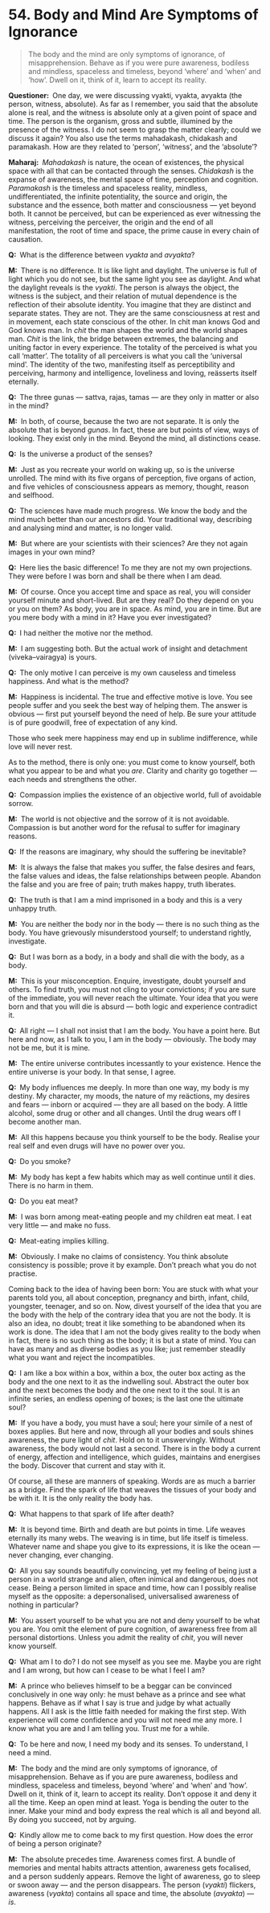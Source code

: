 # 54. Body and Mind Are Symptoms of Ignorance

>The body and the mind are only symptoms of ignorance, of misapprehension. 
Behave as if you were pure awareness, bodiless and mindless, spaceless and 
timeless, beyond ‘where’ and ‘when’ and ‘how’. Dwell on it, think of it, learn 
to accept its reality.

**Questioner:**&ensp;One day, we were discussing <span 
data-tippy-content="Person, the outer self.">vyakti</span>, 
<span data-tippy-content="Manifest matter, the evolved nature. Opposite is 
<em>avyakta</em>.">vyakta</span>, <span data-tippy-content="Unmanifest. 
Opposite is <em>vyakta</em>.">avyakta</span> (the person, witness, absolute). 
As far as I remember, you said that the absolute alone is real, and the 
witness is absolute only at a given point of space and time. The person is the 
organism, gross and subtle, illumined by the presence of the witness. I do not 
seem to grasp the matter clearly; could we discuss it again? You also use the 
terms <span data-tippy-content="The great expanse of existence, the universe 
of matter and energy.">mahadakash</span>, <span 
data-tippy-content="[<em>chit</em>, to perceive + <em>akash</em>, expanse, 
sky] Brahman in its aspect of limitless knowledge, the expanse of awareness. 
Variously used for consciousness, individual as well as 
universal.">chidakash</span> and <span data-tippy-content="The great expanse, 
the timeless and spaceless reality; the Absolute being.">paramakash</span>. 
How are they related to ‘person’, ‘witness’, and the ‘absolute’?

**Maharaj:**&ensp;*Mahadakash* is nature, the ocean of existences, the 
physical space with all that can be contacted through the senses. *Chidakash* 
is the expanse of awareness, the mental space of time, perception and 
cognition. *Paramakash* is the timeless and spaceless reality, mindless, 
undifferentiated, the infinite potentiality, the source and origin, the 
substance and the essence, both matter and consciousness — yet beyond both. It 
cannot be perceived, but can be experienced as ever witnessing the witness, 
perceiving the perceiver, the origin and the end of all manifestation, the 
root of time and space, the prime cause in every chain of causation.

**Q:**&ensp;What is the difference between *vyakta* and *avyakta*?

**M:**&ensp;There is no difference. It is like light and daylight. The 
universe is full of light which you do not see, but the same light you see as 
daylight. And what the daylight reveals is the *vyakti*. The person is always 
the object, the witness is the subject, and their relation of mutual 
dependence is the reflection of their absolute identity. You imagine that they 
are distinct and separate states. They are not. They are the same 
consciousness at rest and in movement, each state conscious of the other. In 
<span data-tippy-content="Universal consciousness.">chit</span> man knows God 
and God knows man. In *chit* the man shapes the world and the world shapes 
man. *Chit* is the link, the bridge between extremes, the balancing and 
uniting factor in every experience. The totality of the perceived is what you 
call ‘matter’. The totality of all perceivers is what you call the ‘universal 
mind’. The identity of the two, manifesting itself as perceptibility and 
perceiving, harmony and intelligence, loveliness and loving, reässerts itself 
eternally.

**Q:**&ensp;The three <span data-tippy-content="Attributes, qualities. In 
<em>Samkhya</em> philosophy the three attributes of the cosmic substance 
(<em>prakriti</em>) are: illuminating (<em>sattva</em>), activating 
(<em>rajas</em>) and restraining (<em>tamas</em>).">guna</span>s — <span 
data-tippy-content="Being, existence, true essence. In <em>yoga</em> the 
quality of purity or goodness.">sattva</span>, <span 
data-tippy-content="Motivity, activity, energy. One of the three 
<em>gunas</em> or qualities of matter: <em>sattva</em>, <em>rajas</em> and 
<em>tamas</em>. In <em>yoga</em>, egoism.">rajas</span>, <span 
data-tippy-content="Darkness, inertia, passivity. One of the three 
constituents (<em>gunas</em>) of the cosmic substance: <em>sattva</em>, 
<em>rajas</em> and <em>tamas</em>.">tamas</span> — are they only in matter or 
also in the mind?

**M:**&ensp;In both, of course, because the two are not separate. It is only 
the absolute that is beyond *gunas*. In fact, these are but points of view, 
ways of looking. They exist only in the mind. Beyond the mind, all 
distinctions cease.

**Q:**&ensp;Is the universe a product of the senses?

**M:**&ensp;Just as you recreate your world on waking up, so is the universe 
unrolled. The mind with its five organs of perception, five organs of action, 
and five vehicles of consciousness appears as memory, thought, reason and 
selfhood.

**Q:**&ensp;The sciences have made much progress. We know the body and the 
mind much better than our ancestors did. Your traditional way, describing and 
analysing mind and matter, is no longer valid.

**M:**&ensp;But where are your scientists with their sciences? Are they not 
again images in your own mind?

**Q:**&ensp;Here lies the basic difference! To me they are not my own 
projections. They were before I was born and shall be there when I am dead.

**M:**&ensp;Of course. Once you accept time and space as real, you will 
consider yourself minute and short-lived. But are they real? Do they depend on 
you or you on them? As body, you are in space. As mind, you are in time. But 
are you mere body with a mind in it? Have you ever investigated?

**Q:**&ensp;I had neither the motive nor the method.

**M:**&ensp;I am suggesting both. But the actual work of insight and 
detachment (<span data-tippy-content="Discrimination; discrimination between 
the true and the false, the real and the unreal. <em>Viveka</em> is an 
expression of the spiritual consciousness hidden behind the mind. It leads to 
<em>vairagya</em>.">viveka</span>–<span data-tippy-content="Dispassion, 
indifference to the pains and pleasures of the material 
world.">vairagya</span>) is yours.

**Q:**&ensp;The only motive I can perceive is my own causeless and timeless 
happiness. And what is the method?

**M:**&ensp;Happiness is incidental. The true and effective motive is love. 
You see people suffer and you seek the best way of helping them. The answer is 
obvious — first put yourself beyond the need of help. Be sure your attitude is 
of pure goodwill, free of expectation of any kind. 

Those who seek mere happiness may end up in sublime indifference, while love 
will never rest. 

As to the method, there is only one: you must come to know yourself, both what 
you appear to be and what you *are*. Clarity and charity go together — each 
needs and strengthens the other.

**Q:**&ensp;Compassion implies the existence of an objective world, full of 
avoidable sorrow.

**M:**&ensp;The world is not objective and the sorrow of it is not avoidable. 
Compassion is but another word for the refusal to suffer for imaginary reasons.

**Q:**&ensp;If the reasons are imaginary, why should the suffering be 
inevitable?

**M:**&ensp;It is always the false that makes you suffer, the false desires 
and fears, the false values and ideas, the false relationships between people. 
Abandon the false and you are free of pain; truth makes happy, truth liberates.

**Q:**&ensp;The truth is that I am a mind imprisoned in a body and this is a 
very unhappy truth.

**M:**&ensp;You are neither the body nor in the body — there is no such thing 
as the body. You have grievously misunderstood yourself; to understand 
rightly, investigate.

**Q:**&ensp;But I was born as a body, in a body and shall die with the body, 
as a body.

**M:**&ensp;This is your misconception. Enquire, investigate, doubt yourself 
and others. To find truth, you must not cling to your convictions; if you are 
sure of the immediate, you will never reach the ultimate. Your idea that you 
were born and that you will die is absurd — both logic and experience 
contradict it.

**Q:**&ensp;All right — I shall not insist that I am the body. You have a 
point here. But here and now, as I talk to you, I am in the body — obviously. 
The body may not be me, but it is mine.

**M:**&ensp;The entire universe contributes incessantly to your existence. 
Hence the entire universe is your body. In that sense, I agree.

**Q:**&ensp;My body influences me deeply. In more than one way, my body is my 
destiny. My character, my moods, the nature of my reäctions, my desires and 
fears — inborn or acquired — they are all based on the body. A little alcohol, 
some drug or other and all changes. Until the drug wears off I become another 
man.

**M:**&ensp;All this happens because you think yourself to be the body. 
Realise your real self and even drugs will have no power over you.

**Q:**&ensp;Do you smoke?

**M:**&ensp;My body has kept a few habits which may as well continue until it 
dies. There is no harm in them.

**Q:**&ensp;Do you eat meat?

**M:**&ensp;I was born among meat-eating people and my children eat meat. I 
eat very little — and make no fuss.

**Q:**&ensp;Meat-eating implies killing.

**M:**&ensp;Obviously. I make no claims of consistency. You think absolute 
consistency is possible; prove it by example. Don’t preach what you do not 
practise. 

Coming back to the idea of having been born: You are stuck with what your 
parents told you, all about conception, pregnancy and birth, infant, child, 
youngster, teenager, and so on. Now, divest yourself of the idea that you are 
the body with the help of the contrary idea that you are not the body. It is 
also an idea, no doubt; treat it like something to be abandoned when its work 
is done. The idea that I am not the body gives reality to the body when in 
fact, there is no such thing as the body; it is but a state of mind. You can 
have as many and as diverse bodies as you like; just remember steadily what 
you want and reject the incompatibles.

**Q:**&ensp;I am like a box within a box, within a box, the outer box acting 
as the body and the one next to it as the indwelling soul. Abstract the outer 
box and the next becomes the body and the one next to it the soul. It is an 
infinite series, an endless opening of boxes; is the last one the ultimate 
soul?

**M:**&ensp;If you have a body, you must have a soul; here your simile of a 
nest of boxes applies. But here and now, through all your bodies and souls 
shines awareness, the pure light of *chit*. Hold on to it unswervingly. 
Without awareness, the body would not last a second. There is in the body a 
current of energy, affection and intelligence, which guides, maintains and 
energises the body. Discover that current and stay with it. 

Of course, all these are manners of speaking. Words are as much a barrier as a 
bridge. Find the spark of life that weaves the tissues of your body and be 
with it. It is the only reality the body has.

**Q:**&ensp;What happens to that spark of life after death?

**M:**&ensp;It is beyond time. Birth and death are but points in time. Life 
weaves eternally its many webs. The weaving is in time, but life itself is 
timeless. Whatever name and shape you give to its expressions, it is like the 
ocean — never changing, ever changing.

**Q:**&ensp;All you say sounds beautifully convincing, yet my feeling of being 
just a person in a world strange and alien, often inimical and dangerous, does 
not cease. Being a person limited in space and time, how can I possibly 
realise myself as the opposite: a depersonalised, universalised awareness of 
nothing in particular?

**M:**&ensp;You assert yourself to be what you are not and deny yourself to be 
what you are. You omit the element of pure cognition, of awareness free from 
all personal distortions. Unless you admit the reality of *chit*, you will 
never know yourself.

**Q:**&ensp;What am I to do? I do not see myself as you see me. Maybe you are 
right and I am wrong, but how can I cease to be what I feel I am?

**M:**&ensp;A prince who believes himself to be a beggar can be convinced 
conclusively in one way only: he must behave as a prince and see what happens. 
Behave as if what I say is true and judge by what actually happens. All I ask 
is the little faith needed for making the first step. With experience will 
come confidence and you will not need me any more. I know what you are and I 
am telling you. Trust me for a while.

**Q:**&ensp;To be here and now, I need my body and its senses. To understand, 
I need a mind.

**M:**&ensp;The body and the mind are only symptoms of ignorance, of 
misapprehension. Behave as if you are pure awareness, bodiless and mindless, 
spaceless and timeless, beyond ‘where’ and ‘when’ and ‘how’. Dwell on it, 
think of it, learn to accept its reality. Don’t oppose it and deny it all the 
time. Keep an open mind at least. <span data-tippy-content="One of the six 
systems of the Hindu philosophy (from <em>yoj</em>, to yoke or join). 
<em>Yoga</em> teaches the means by which the individual spirit 
(<em>jivatma</em>) can be joined or united with the universal spirit 
(<em>Paramatma</em>).">Yoga</span> is bending the outer to the inner. Make 
your mind and body express the real which is all and beyond all. By doing you 
succeed, not by arguing.

**Q:**&ensp;Kindly allow me to come back to my first question. How does the 
error of being a person originate?

**M:**&ensp;The absolute precedes time. Awareness comes first. A bundle of 
memories and mental habits attracts attention, awareness gets focalised, and a 
person suddenly appears. Remove the light of awareness, go to sleep or swoon 
away — and the person disappears. The person (*vyakti*) flickers, awareness 
(*vyakta*) contains all space and time, the absolute (*avyakta*) — *is*.


<script>
export default {
  props: ["slot-key"],
  mounted () {
    tippy("[data-tippy-content]", {allowHTML: true});
  }
}
</script>